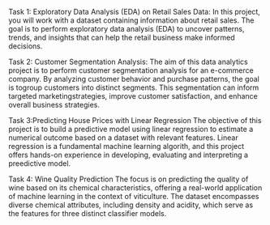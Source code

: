 Task 1: Exploratory Data Analysis (EDA) on Retail Sales Data:
In this project, you will work with a dataset containing information about retail sales. The goal is to perform exploratory data analysis (EDA) to uncover patterns, trends, and insights that can help the retail business make informed decisions.

Task 2: Customer Segmentation Analysis: 
The aim of this data analytics project is to perform customer segmentation analysis for an e-commerce company. By analyzing customer behavior and purchase patterns, the goal is togroup customers into distinct segments. This segmentation can inform targeted marketingstrategies, improve customer satisfaction, and enhance overall business strategies.

Task 3:Predicting House Prices with Linear Regression
The objective of this project is to build a predictive model using linear regression to estimate a numerical outcome based on a dataset with relevant features. Linear regression is a fundamental machine learning algorith, and this project offers hands-on experience in developing, evaluating and interpreting a preedictive model.

Task 4: Wine Quality Prediction
The focus is on predicting the quality of wine based on its chemical characteristics, offering a real-world application of machine learning in the context of viticulture. The dataset encompasses diverse chemical attributes, including density and acidity, which serve as the features for three distinct classifier models.



